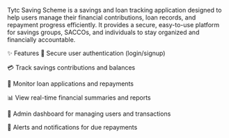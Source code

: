 Tytc Saving Scheme is a savings and loan tracking application designed to help users manage their financial contributions, loan records, and repayment progress efficiently. It provides a secure, easy-to-use platform for savings groups, SACCOs, and individuals to stay organized and financially accountable.

✨ Features
🔐 Secure user authentication (login/signup)

💳 Track savings contributions and balances

📄 Monitor loan applications and repayments

📊 View real-time financial summaries and reports

👥 Admin dashboard for managing users and transactions

🔔 Alerts and notifications for due repayments